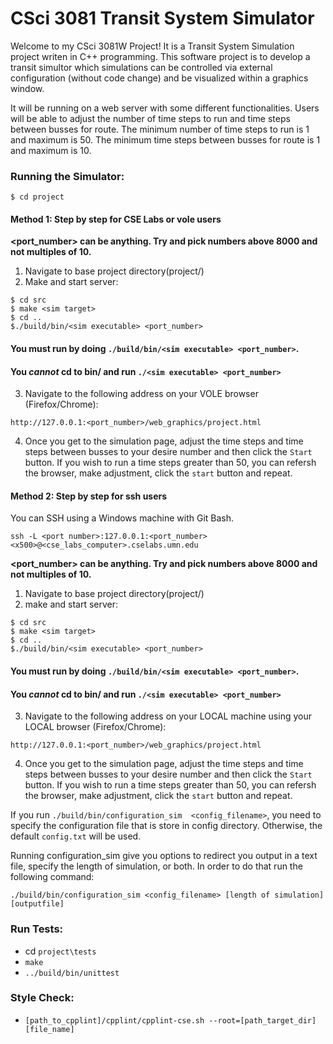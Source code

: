 # CSci 3081 Transit System Simulator

Welcome to my CSci 3081W Project!
It is a Transit System Simulation project writen in C++ programming. This software project is to develop a transit simultor which simulations can be controlled via external configuration (without code change) and be visualized within a graphics window.

It will be running on a web server with some different functionalities. Users will be able to adjust the number of time steps to run and time steps between busses for route. The minimum number of time steps to run is 1 and maximum is 50. The minimum time steps between busses for route is 1 and maximum is 10.

### Running the Simulator:
```
$ cd project
```

#### Method 1: Step by step for CSE Labs or vole users

**<port_number> can be anything. Try and pick numbers above 8000 and not multiples of 10.**

1. Navigate to base project directory(project/)  
2. Make and start server:
```
$ cd src
$ make <sim target>
$ cd ..
$./build/bin/<sim executable> <port_number>
```
#### You must run by doing `./build/bin/<sim executable> <port_number>`.
#### You _cannot_ cd to bin/ and run `./<sim executable> <port_number>`
3. Navigate to the following address on your VOLE browser (Firefox/Chrome):
```
http://127.0.0.1:<port_number>/web_graphics/project.html
```
4. Once you get to the simulation page, adjust the time steps and time steps between busses to your desire number and then click the `Start` button. If you wish to run a time steps greater than 50, you can refersh the browser, make adjustment, click the `start` button and repeat. 

#### Method 2: Step by step for ssh users
You can SSH using a Windows machine with Git Bash.
```
ssh -L <port number>:127.0.0.1:<port_number> <x500>@<cse_labs_computer>.cselabs.umn.edu
```
**<port_number> can be anything. Try and pick numbers above 8000 and not multiples of 10.**

1. Navigate to base project directory(project/)  
2. make and start server:
```
$ cd src
$ make <sim target>
$ cd ..
$./build/bin/<sim executable> <port_number>
```
#### You must run by doing `./build/bin/<sim executable> <port_number>`.
#### You _cannot_ cd to bin/ and run `./<sim executable> <port_number>`
3. Navigate to the following address on your LOCAL machine using your LOCAL browser (Firefox/Chrome):
```
http://127.0.0.1:<port_number>/web_graphics/project.html
```
4. Once you get to the simulation page, adjust the time steps and time steps between busses to your desire number and then click the `Start` button. If you wish to run a time steps greater than 50, you can refersh the browser, make adjustment, click the `start` button and repeat. 

If you run `./build/bin/configuration_sim  <config_filename>`, you need to specify the configuration file that is store in config directory. Otherwise, the default `config.txt` will be used. 

Running configuration_sim give you options to redirect you output in a text file, specify the length of simulation, or both. In order to do that run the following command:
```
./build/bin/configuration_sim <config_filename> [length of simulation] [outputfile]
```

### Run Tests:

- cd `project\tests`
- `make`
- `../build/bin/unittest`

### Style Check:

- `[path_to_cpplint]/cpplint/cpplint-cse.sh --root=[path_target_dir] [file_name]`

